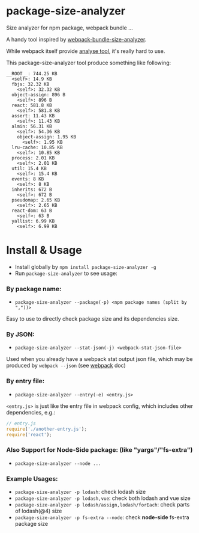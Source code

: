 # package-size-analyzer
Size analyzer for npm package, webpack bundle ...

A handy tool inspired by [webpack-bundle-size-analyzer](https://github.com/robertknight/webpack-bundle-size-analyzer).

While webpack itself provide [analyse tool](http://webpack.github.com/analyse), it's really hard to use.

This package-size-analyzer tool produce something like following:

```
__ROOT__: 744.25 KB
  <self>: 14.9 KB
  fbjs: 32.32 KB
    <self>: 32.32 KB
  object-assign: 896 B
    <self>: 896 B
  react: 581.8 KB
    <self>: 581.8 KB
  assert: 11.43 KB
    <self>: 11.43 KB
  almin: 56.31 KB
    <self>: 54.36 KB
    object-assign: 1.95 KB
      <self>: 1.95 KB
  lru-cache: 10.85 KB
    <self>: 10.85 KB
  process: 2.01 KB
    <self>: 2.01 KB
  util: 15.4 KB
    <self>: 15.4 KB
  events: 8 KB
    <self>: 8 KB
  inherits: 672 B
    <self>: 672 B
  pseudomap: 2.65 KB
    <self>: 2.65 KB
  react-dom: 63 B
    <self>: 63 B
  yallist: 6.99 KB
    <self>: 6.99 KB
```


# Install & Usage

- Install globally by `npm install package-size-analyzer -g`
- Run `package-size-analyzer` to see usage:

### By package name:

- `package-size-analyzer --package(-p) <npm package names (split by ","))>`

Easy to use to directly check package size and its dependencies size.

### By JSON:

- `package-size-analyzer --stat-json(-j) <webpack-stat-json-file>`

Used when you already have a webpack stat output json file, which may be produced by `webpack --json` (see [webpack](http://webpack.github.io/docs/cli.html#json) doc)


### By entry file:

- `package-size-analyzer --entry(-e) <entry.js>`

`<entry.js>` is just like the entry file in webpack config, which includes other dependencies, e.g.:

```javascript
// entry.js
require('./another-entry.js');
require('react');
```

### Also Support for Node-Side package: (like "yargs"/"fs-extra")

- `package-size-analyzer --node ...`

### Example Usages:

- `package-size-analyzer -p lodash`: check lodash size
- `package-size-analyzer -p lodash,vue`: check both lodash and vue size
- `package-size-analyzer -p lodash/assign,lodash/forEach`: check parts of lodash(@4) size
- `package-size-analyzer -p fs-extra --node`: check **node-side** fs-extra package size
